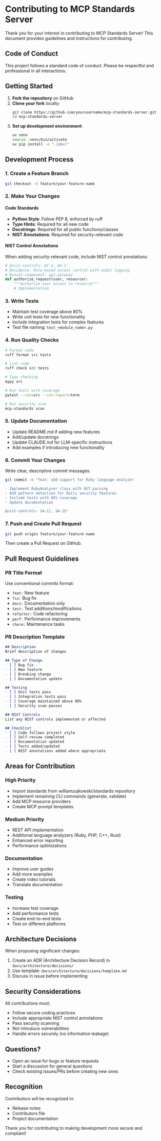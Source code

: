 # Contributing to MCP Standards Server

Thank you for your interest in contributing to MCP Standards Server! This document provides guidelines and instructions for contributing.

## Code of Conduct

This project follows a standard code of conduct. Please be respectful and professional in all interactions.

## Getting Started

1. **Fork the repository** on GitHub
2. **Clone your fork** locally:
   ```bash
   git clone https://github.com/yourusername/mcp-standards-server.git
   cd mcp-standards-server
   ```
3. **Set up development environment**:
   ```bash
   uv venv
   source .venv/bin/activate
   uv pip install -e ".[dev]"
   ```

## Development Process

### 1. Create a Feature Branch

```bash
git checkout -b feature/your-feature-name
```

### 2. Make Your Changes

#### Code Standards

- **Python Style**: Follow PEP 8, enforced by ruff
- **Type Hints**: Required for all new code
- **Docstrings**: Required for all public functions/classes
- **NIST Annotations**: Required for security-relevant code

#### NIST Control Annotations

When adding security-relevant code, include NIST control annotations:

```python
# @nist-controls: AC-3, AU-2
# @evidence: Role-based access control with audit logging
# @oscal-component: api-gateway
def authorize_request(user, resource):
    """Authorize user access to resource"""
    # Implementation
```

### 3. Write Tests

- Maintain test coverage above 80%
- Write unit tests for new functionality
- Include integration tests for complex features
- Test file naming: `test_<module_name>.py`

### 4. Run Quality Checks

```bash
# Format code
ruff format src tests

# Lint code
ruff check src tests

# Type checking
mypy src

# Run tests with coverage
pytest --cov=src --cov-report=term

# Run security scan
mcp-standards scan
```

### 5. Update Documentation

- Update README.md if adding new features
- Add/update docstrings
- Update CLAUDE.md for LLM-specific instructions
- Add examples if introducing new functionality

### 6. Commit Your Changes

Write clear, descriptive commit messages:

```bash
git commit -m "feat: add support for Ruby language analyzer

- Implement RubyAnalyzer class with AST parsing
- Add pattern detection for Rails security features
- Include tests with 95% coverage
- Update documentation

@nist-controls: SA-11, SA-15"
```

### 7. Push and Create Pull Request

```bash
git push origin feature/your-feature-name
```

Then create a Pull Request on GitHub.

## Pull Request Guidelines

### PR Title Format

Use conventional commits format:
- `feat:` New feature
- `fix:` Bug fix
- `docs:` Documentation only
- `test:` Test additions/modifications
- `refactor:` Code refactoring
- `perf:` Performance improvements
- `chore:` Maintenance tasks

### PR Description Template

```markdown
## Description
Brief description of changes

## Type of Change
- [ ] Bug fix
- [ ] New feature
- [ ] Breaking change
- [ ] Documentation update

## Testing
- [ ] Unit tests pass
- [ ] Integration tests pass
- [ ] Coverage maintained above 80%
- [ ] Security scan passes

## NIST Controls
List any NIST controls implemented or affected

## Checklist
- [ ] Code follows project style
- [ ] Self-review completed
- [ ] Documentation updated
- [ ] Tests added/updated
- [ ] NIST annotations added where appropriate
```

## Areas for Contribution

### High Priority
- Import standards from williamzujkowski/standards repository
- Implement remaining CLI commands (generate, validate)
- Add MCP resource providers
- Create MCP prompt templates

### Medium Priority
- REST API implementation
- Additional language analyzers (Ruby, PHP, C++, Rust)
- Enhanced error reporting
- Performance optimizations

### Documentation
- Improve user guides
- Add more examples
- Create video tutorials
- Translate documentation

### Testing
- Increase test coverage
- Add performance tests
- Create end-to-end tests
- Test on different platforms

## Architecture Decisions

When proposing significant changes:

1. Create an ADR (Architecture Decision Record) in `docs/architecture/decisions/`
2. Use template: `docs/architecture/decisions/template.md`
3. Discuss in issue before implementing

## Security Considerations

All contributions must:
- Follow secure coding practices
- Include appropriate NIST control annotations
- Pass security scanning
- Not introduce vulnerabilities
- Handle errors securely (no information leakage)

## Questions?

- Open an issue for bugs or feature requests
- Start a discussion for general questions
- Check existing issues/PRs before creating new ones

## Recognition

Contributors will be recognized in:
- Release notes
- Contributors file
- Project documentation

Thank you for contributing to making development more secure and compliant!